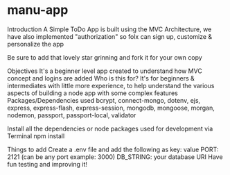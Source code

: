 # manu-app
Introduction
A Simple ToDo App is built using the MVC Architecture, we have also implemented "authorization" so folx can sign up, customize & personalize the app

Be sure to add that lovely star grinning and fork it for your own copy

Objectives
It's a beginner level app created to understand how MVC concept and logins are added
Who is this for?
It's for beginners & intermediates with little more experience, to help understand the various aspects of building a node app with some complex features
Packages/Dependencies used
bcrypt, connect-mongo, dotenv, ejs, express, express-flash, express-session, mongodb, mongoose, morgan, nodemon, passport, passport-local, validator

Install all the dependencies or node packages used for development via Terminal
npm install

Things to add
Create a .env file and add the following as key: value
PORT: 2121 (can be any port example: 3000)
DB_STRING: your database URI
Have fun testing and improving it!
